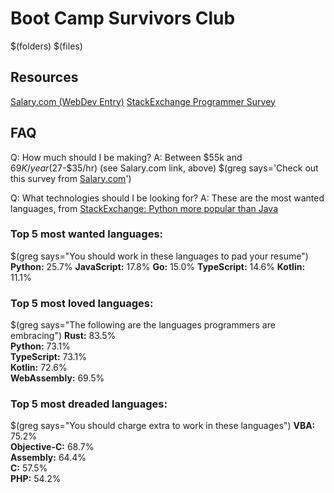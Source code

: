 # Boot Camp Survivors Club
$(folders)
$(files)

## Resources
[Salary.com (WebDev Entry)](https://swz.salary.com/SalaryWizard/Web-Applications-Developer-I-Salary-Details-Richmond-VA.aspx?&edu=EDLEV2&yrs=0&drpt=DR01&rptto=RL05&pfm=PR02)
[StackExchange Programmer Survey](https://insights.stackoverflow.com/survey/2019)


## FAQ
Q: How much should I be making?
A: Between $55k and $69K/year ($27-$35/hr) (see Salary.com link, above)
$(greg says='Check out this survey from [Salary.com](https://swz.salary.com/SalaryWizard/Web-Applications-Developer-I-Salary-Details-Richmond-VA.aspx?&edu=EDLEV2&yrs=0&drpt=DR01&rptto=RL05&pfm=PR02)')

Q: What technologies should I be looking for?
A: These are the most wanted languages, from [StackExchange: Python more popular than Java](https://jaxenter.com/stack-overflow-dev-survey-2019-157815.html)
### Top 5 most wanted languages:
$(greg says="You should work in these languages to pad your resume")
**Python:**  25.7%
**JavaScript:**  17.8%
**Go:**  15.0%
**TypeScript:**  14.6%
**Kotlin:**  11.1%

### Top 5 most loved languages:
$(greg says="The following are the languages programmers are embracing")
**Rust:**  83.5%  
**Python:**  73.1%  
**TypeScript:**  73.1%  
**Kotlin:**  72.6%  
**WebAssembly:**  69.5%

### Top 5 most dreaded languages:
$(greg says="You should charge extra to work in these languages")
**VBA:**  75.2%  
**Objective-C:**  68.7%  
**Assembly:**  64.4%  
**C:**  57.5%  
**PHP:**  54.2%

<!--stackedit_data:
eyJoaXN0b3J5IjpbLTgzNzI5NDI1NywtMjc0MDkzMTgsLTE3MD
c0Nzg1MDMsNTA0NzU0MjA0XX0=
-->